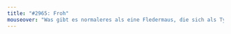 ```yaml
---
title: "#2965: Froh"
mouseover: "Was gibt es normaleres als eine Fledermaus, die sich als Typ verkleidet, der sich als Fledermaus verkleidet?"
---
```


